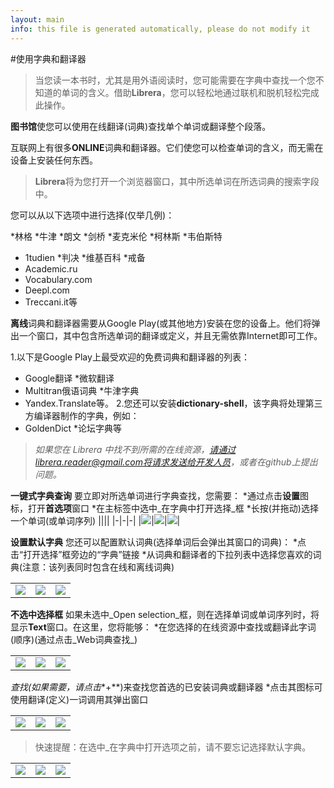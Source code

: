 ```yaml
---
layout: main
info: this file is generated automatically, please do not modify it
---
```


#使用字典和翻译器

>当您读一本书时，尤其是用外语阅读时，您可能需要在字典中查找一个您不知道的单词的含义。借助**Librera**，您可以轻松地通过联机和脱机轻松完成此操作。

**图书馆**使您可以使用在线翻译(词典)查找单个单词或翻译整个段落。

互联网上有很多**ONLINE**词典和翻译器。它们使您可以检查单词的含义，而无需在设备上安装任何东西。
> **Librera**将为您打开一个浏览器窗口，其中所选单词在所选词典的搜索字段中。
 
您可以从以下选项中进行选择(仅举几例)：

*林格
*牛津
*朗文
*剑桥
*麦克米伦
*柯林斯
*韦伯斯特
* 1tudien
*判决
*维基百科
*戒备
* Academic.ru
* Vocabulary.com
* Deepl.com
* Treccani.it等

**离线**词典和翻译器需要从Google Play(或其他地方)安装在您的设备上。他们将弹出一个窗口，其中包含所选单词的翻译或定义，并且无需依靠Internet即可工作。

1.以下是Google Play上最受欢迎的免费词典和翻译器的列表：
* Google翻译
*微软翻译
* Multitran俄语词典
*牛津字典
* Yandex.Translate等。
2.您还可以安装**dictionary-shell**，该字典将处理第三方编译器制作的字典，例如：
* GoldenDict
*论坛字典等
 
> **如果您在* Librera *中找不到所需的在线资源，请通过librera.reader@gmail.com将请求发送给开发人员，或者在github上提出问题。**

**一键式字典查询**
要立即对所选单词进行字典查找，您需要：
*通过点击**设置**图标，打开**首选项**窗口
*在主标签中选中_在字典中打开选择_框
*长按(并拖动)选择一个单词(或单词序列)
||||
|-|-|-|
|![](1.jpg)|![](2.jpg)|![](3.jpg)|

**设置默认字典**
您还可以配置默认词典(选择单词后会弹出其窗口的词典)：
*点击“打开选择”框旁边的“字典”链接
*从词典和翻译者的下拉列表中选择您喜欢的词典(注意：该列表同时包含在线和离线词典)

||||
|-|-|-|
|![](4.jpg)|![](55.jpg)|![](66.jpg)|

**不选中选择框**
如果未选中_Open selection_框，则在选择单词或单词序列时，将显示**Text**窗口。在这里，您将能够：
*在您选择的在线资源中查找或翻译此字词(顺序)(通过点击_Web词典查找_)

||||
|-|-|-|
|![](7.jpg)|![](8.jpg)|![](9.jpg)|

*查找(如果需要，请点击**+**)来查找您首选的已安装词典或翻译器
*点击其图标可使用翻译(定义)一词调用其弹出窗口

||||
|-|-|-|
|![](10.jpg)|![](11.jpg)|![](12.jpg)|

>快速提醒：在选中_在字典中打开选项之前，请不要忘记选择默认字典。

||||
|-|-|-|
|![](13.jpg)|![](55.jpg)|![](66.jpg)|
